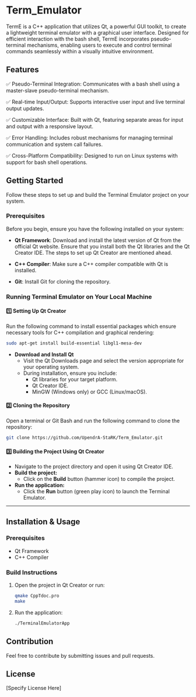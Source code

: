 # Term_Emulator

TermE is a C++ application that utilizes Qt, a powerful GUI toolkit, to create a lightweight terminal emulator with a graphical user interface. Designed for efficient interaction with the bash shell, TermE incorporates pseudo-terminal mechanisms, enabling users to execute and control terminal commands seamlessly within a visually intuitive environment.

## Features

✅ Pseudo-Terminal Integration: Communicates with a bash shell using a master-slave pseudo-terminal mechanism.

✅ Real-time Input/Output: Supports interactive user input and live terminal output updates.

✅ Customizable Interface: Built with Qt, featuring separate areas for input and output with a responsive layout.

✅ Error Handling: Includes robust mechanisms for managing terminal communication and system call failures.

✅ Cross-Platform Compatibility: Designed to run on Linux systems with support for bash shell operations.

## Getting Started

Follow these steps to set up and build the Terminal Emulator project on your system.

### Prerequisites

Before you begin, ensure you have the following installed on your system:

- **Qt Framework**: Download and install the latest version of Qt from the official Qt website. Ensure that you install both the Qt libraries and the Qt Creator IDE. The steps to set up Qt Creator are mentioned ahead.

- **C++ Compiler**: Make sure a C++ compiler compatible with Qt is installed.

- **Git**: Install Git for cloning the repository.

### Running Terminal Emulator on Your Local Machine

#### 1️⃣ Setting Up Qt Creator

Run the following command to install essential packages which ensure necessary tools for C++ compilation and graphical rendering:

```sh
sudo apt-get install build-essential libgl1-mesa-dev
```

- **Download and Install Qt**
  - Visit the Qt Downloads page and select the version appropriate for your operating system.
  - During installation, ensure you include:
    - Qt libraries for your target platform.
    - Qt Creator IDE.
    - MinGW (Windows only) or GCC (Linux/macOS).

#### 2️⃣ Cloning the Repository

Open a terminal or Git Bash and run the following command to clone the repository:

```sh
git clone https://github.com/UpendrA-StaRK/Term_Emulator.git
```

#### 3️⃣ Building the Project Using Qt Creator

- Navigate to the project directory and open it using Qt Creator IDE.
- **Build the project:**
  - Click on the **Build** button (hammer icon) to compile the project.
- **Run the application:**
  - Click the **Run** button (green play icon) to launch the Terminal Emulator.

---

## Installation & Usage

### Prerequisites

- Qt Framework
- C++ Compiler

### Build Instructions

1. Open the project in Qt Creator or run:
   ```sh
   qmake CppTdoc.pro
   make
   ```
2. Run the application:
   ```sh
   ./TerminalEmulatorApp
   ```

## Contribution

Feel free to contribute by submitting issues and pull requests.

## License

[Specify License Here]

